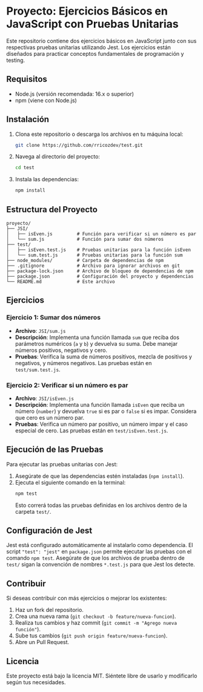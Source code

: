 # Proyecto: Ejercicios Básicos en JavaScript con Pruebas Unitarias

Este repositorio contiene dos ejercicios básicos en JavaScript junto con sus respectivas pruebas unitarias utilizando Jest. Los ejercicios están diseñados para practicar conceptos fundamentales de programación y testing.

## Requisitos

- Node.js (versión recomendada: 16.x o superior)
- npm (viene con Node.js)

## Instalación

1. Clona este repositorio o descarga los archivos en tu máquina local:
   ```bash
   git clone https://github.com/rricozdev/test.git
   ```
2. Navega al directorio del proyecto:
   ```bash
   cd test
   ```
3. Instala las dependencias:
   ```bash
   npm install
   ```

## Estructura del Proyecto

```
proyecto/
├── JSI/
│   ├── isEven.js         # Función para verificar si un número es par
│   └── sum.js            # Función para sumar dos números
├── test/
│   ├── isEven.test.js    # Pruebas unitarias para la función isEven
│   └── sum.test.js       # Pruebas unitarias para la función sum
├── node_modules/         # Carpeta de dependencias de npm
├── .gitignore            # Archivo para ignorar archivos en git
├── package-lock.json     # Archivo de bloqueo de dependencias de npm
├── package.json          # Configuración del proyecto y dependencias
└── README.md             # Este archivo
```

## Ejercicios

### Ejercicio 1: Sumar dos números
- **Archivo**: `JSI/sum.js`
- **Descripción**: Implementa una función llamada `sum` que reciba dos parámetros numéricos (`a` y `b`) y devuelva su suma. Debe manejar números positivos, negativos y cero.
- **Pruebas**: Verifica la suma de números positivos, mezcla de positivos y negativos, y números negativos. Las pruebas están en `test/sum.test.js`.

### Ejercicio 2: Verificar si un número es par
- **Archivo**: `JSI/isEven.js`
- **Descripción**: Implementa una función llamada `isEven` que reciba un número (`number`) y devuelva `true` si es par o `false` si es impar. Considera que cero es un número par.
- **Pruebas**: Verifica un número par positivo, un número impar y el caso especial de cero. Las pruebas están en `test/isEven.test.js`.

## Ejecución de las Pruebas

Para ejecutar las pruebas unitarias con Jest:

1. Asegúrate de que las dependencias estén instaladas (`npm install`).
2. Ejecuta el siguiente comando en la terminal:
   ```bash
   npm test
   ```
   Esto correrá todas las pruebas definidas en los archivos dentro de la carpeta `test/`.

## Configuración de Jest

Jest está configurado automáticamente al instalarlo como dependencia. El script `"test": "jest"` en `package.json` permite ejecutar las pruebas con el comando `npm test`. Asegúrate de que los archivos de prueba dentro de `test/` sigan la convención de nombres `*.test.js` para que Jest los detecte.

## Contribuir

Si deseas contribuir con más ejercicios o mejorar los existentes:
1. Haz un fork del repositorio.
2. Crea una nueva rama (`git checkout -b feature/nueva-funcion`).
3. Realiza tus cambios y haz commit (`git commit -m "Agrego nueva función"`).
4. Sube tus cambios (`git push origin feature/nueva-funcion`).
5. Abre un Pull Request.

## Licencia

Este proyecto está bajo la licencia MIT. Siéntete libre de usarlo y modificarlo según tus necesidades.

